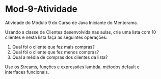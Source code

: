 # Mod-9-Atividade
Atividade do Módulo 9 do Curso de Java Iniciante do Mentorama.

Usando a classe de Clientes desenvolvida nas aulas, crie uma lista com 10 clientes e nesta lista faça as seguintes operações:
1.	Qual foi o cliente que fez mais compras?
2.	Qual foi o cliente que fez menos compras?
3.	Qual a média de compras dos clientes da lista?

Use os Streams, funções e expressões lambda, métodos default e interfaces funcionais.
